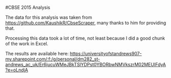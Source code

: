 #CBSE 2015 Analysis

The data for this analysis was taken from https://github.com/KaushikR/CbseScraper, many thanks to him for providing that.

Processing this data took a lot of time, not least because I did a good chunk of the work in Excel.

The results are available here: https://universityofstandrews907-my.sharepoint.com/:f:/g/personal/dm282_st-andrews_ac_uk/Er6jucuWMeJBkTSlYDPst0YBORbwNMVkszrM02MEUIFdyA?e=oLndjA
